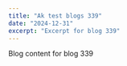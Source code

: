 ```yaml
---
title: "Ak test blogs 339"
date: "2024-12-31"
excerpt: "Excerpt for blog 339"
---
```


Blog content for blog 339